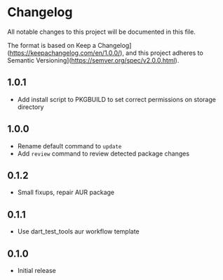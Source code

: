 # Changelog
All notable changes to this project will be documented in this file.

The format is based on Keep a Changelog](https://keepachangelog.com/en/1.0.0/),
and this project adheres to Semantic Versioning](https://semver.org/spec/v2.0.0.html).

## 1.0.1
- Add install script to PKGBUILD to set correct permissions on storage directory

## 1.0.0
- Rename default command to `update`
- Add `review` command to review detected package changes

## 0.1.2
- Small fixups, repair AUR package

## 0.1.1
- Use dart_test_tools aur workflow template

## 0.1.0
- Initial release
